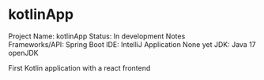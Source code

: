# kotlinApp

Project Name:		kotlinApp
Status:			In development
Notes			
Frameworks/API:		Spring Boot
IDE:			IntelliJ
Application None yet
JDK:			Java 17 openJDK



First Kotlin application with a react frontend
